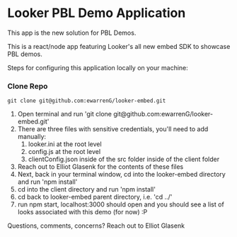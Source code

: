 # Looker PBL Demo Application

This app is the new solution for PBL Demos.

This is a react/node app featuring Looker's all new embed SDK to showcase PBL demos.

Steps for configuring this application locally on your machine: 

### Clone Repo
```
git clone git@github.com:ewarrenG/looker-embed.git
```

<ol>
    <li>Open terminal and run 'git clone git@github.com:ewarrenG/looker-embed.git'</li>
    <li>There are three files with sensitive credentials, you'll need to add manually:
        <ol>
        <li>looker.ini at the root level</li>
        <li>config.js at the root level</li>
        <li>clientConfig.json inside of the src folder inside of the client folder</li>
        </ol>
    </li>
    <li>Reach out to Elliot Glasenk for the contents of these files</li>
    <li>Next, back in your terminal window, cd into the looker-embed directory and run 'npm install'</li>
    <li>cd into the client directory and run 'npm install'</li>
<li>cd back to looker-embed parent directory, i.e. 'cd ../'</li>
<li>run npm start, localhost:3000 should open and you should see a list of looks associated with this demo (for now) :P</li>
</ol>

Questions, comments, concerns? Reach out to Elliot Glasenk